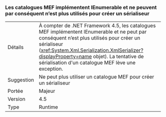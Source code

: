 ### <a name="mef-catalogs-implement-ienumerable-and-therefore-can-no-longer-be-used-to-create-a-serializer"></a>Les catalogues MEF implémentent IEnumerable et ne peuvent par conséquent n’est plus utilisés pour créer un sérialiseur

|   |   |
|---|---|
|Détails|À compter de .NET Framework 4.5, les catalogues MEF implémentent IEnumerable et ne peut par conséquent n’est plus utilisés pour créer un sérialiseur (<xref:System.Xml.Serialization.XmlSerializer?displayProperty=name> objet). La tentative de sérialisation d'un catalogue MEF lève une exception.|
|Suggestion|Ne peut plus utiliser un catalogue MEF pour créer un sérialiseur|
|Portée|Majeur|
|Version|4.5|
|Type|Runtime|

